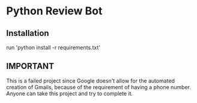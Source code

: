 # Python Review Bot

## Installation
run 'python install -r requirements.txt'

## IMPORTANT
This is a failed project since Google doesn't allow for the automated creation of Gmails, because of the requirement of having a phone number. Anyone can take this project and try to complete it.
